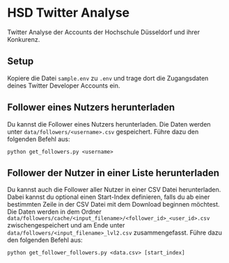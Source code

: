 # HSD Twitter Analyse

Twitter Analyse der Accounts der Hochschule Düsseldorf und ihrer Konkurenz.

## Setup

Kopiere die Datei `sample.env` zu `.env` und trage dort die Zugangsdaten deines Twitter Developer Accounts ein.

## Follower eines Nutzers herunterladen

Du kannst die Follower eines Nutzers herunterladen. Die Daten werden unter `data/followers/<username>.csv` gespeichert. Führe dazu den folgenden Befehl aus:

```
python get_followers.py <username>
```

## Follower der Nutzer in einer Liste herunterladen

Du kannst auch die Follower aller Nutzer in einer CSV Datei herunterladen. Dabei kannst du optional einen Start-Index definieren, falls du ab einer bestimmten Zeile in der CSV Datei mit dem Download beginnen möchtest. Die Daten werden in dem Ordner `data/followers/cache/<input_filename>/<follower_id>_<user_id>.csv` zwischengespeichert und am Ende unter `data/followers/<input_filename>_lvl2.csv` zusammengefasst. Führe dazu den folgenden Befehl aus:

```
python get_follower_followers.py <data.csv> [start_index]
```
